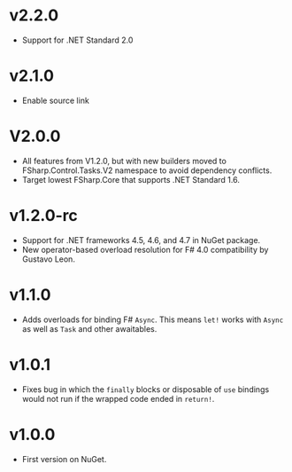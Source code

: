 # v2.2.0

* Support for .NET Standard 2.0

# v2.1.0

* Enable source link

# V2.0.0

* All features from V1.2.0, but with new builders moved to FSharp.Control.Tasks.V2 namespace to avoid dependency conflicts.
* Target lowest FSharp.Core that supports .NET Standard 1.6.

# v1.2.0-rc

* Support for .NET frameworks 4.5, 4.6, and 4.7 in NuGet package.
* New operator-based overload resolution for F# 4.0 compatibility by Gustavo Leon.

# v1.1.0

* Adds overloads for binding F# `Async`. This means `let!` works with `Async` as well as `Task` and other awaitables.

# v1.0.1

* Fixes bug in which the `finally` blocks or disposable of `use` bindings would not run if the wrapped code ended in
  `return!`.

# v1.0.0

* First version on NuGet.